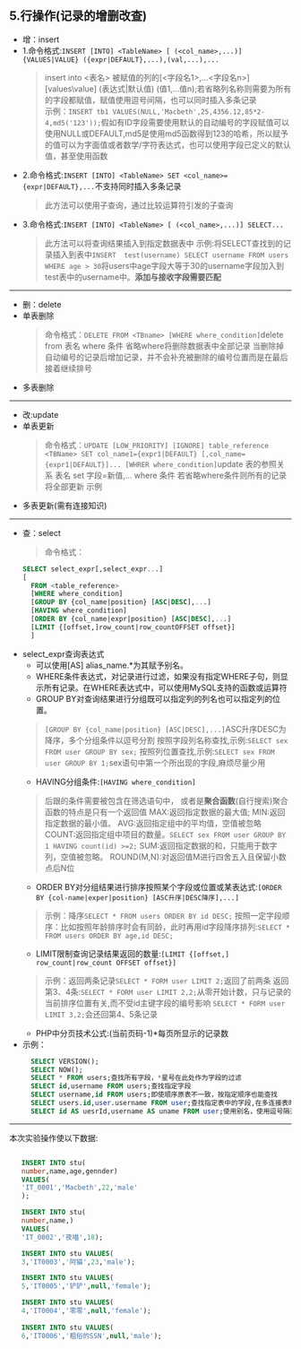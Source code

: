 ## 5.行操作(记录的增删改查)

* 增：insert
* 1.命令格式:`INSERT [INTO] <TableName> [ (<col_name>,...)] {VALUES|VALUE} ({expr|DEFAULT},...),(val,...),...`   
  > insert into <表名> 被赋值的列的[<字段名1>,...<字段名n>] [values\value] \(表达式|默认值) (值1,...值n);若省略列名称则需要为所有的字段都赋值，赋值使用逗号间隔，也可以同时插入多条记录  
  > 示例：`INSERT tb1 VALUES(NULL,'Macbeth',25,4356.12,85*2-4,md5('123'));`假如有ID字段需要使用默认的自动编号的字段赋值可以使用NULL或DEFAULT,md5是使用md5函数得到123的哈希，所以赋予的值可以为字面值或者数学/字符表达式，也可以使用字段已定义的默认值，甚至使用函数
* 2.命令格式:`INSERT [INTO] <TableName> SET <col_name>={expr|DEFAULT},...`不支持同时插入多条记录
  > 此方法可以使用子查询，通过比较运算符引发的子查询
* 3.命令格式:`INSERT [INTO] <TableName> [ (<col_name>,...)] SELECT...`
  > 此方法可以将查询结果插入到指定数据表中
  > 示例:将SELECT查找到的记录插入到表中`INSERT  test(username) SELECT username FROM users WHERE age > 30`将users中age字段大等于30的username字段加入到test表中的username中。**添加与接收字段需要匹配**

----

* 删：delete
* 单表删除
  >命令格式：`DELETE FROM <TBname> [WHERE where_condition]`delete from 表名 where 条件 省略where将删除数据表中全部记录
  > 当删除掉自动编号的记录后增加记录，并不会补充被删除的编号位置而是在最后接着继续排号
* 多表删除

----

* 改:update
* 单表更新
  > 命令格式：`UPDATE [LOW_PRIORITY] [IGNORE] table_reference <TBName> SET col_name1={expr1|DEFAULT} [,col_name={expr1|DEFAULT}]... [WHRER where_condition]`update 表的参照关系 表名 set 字段=新值,… where 条件 若省略where条件则所有的记录将全部更新
  > 示例
* 多表更新(需有连接知识)

----

* 查：select
  >命令格式：
  ```sql
  SELECT select_expr[,select_expr...]
  [
    FROM <table_reference>
    [WHERE where_condition]
    [GROUP BY {col_name|position} [ASC|DESC],...]
    [HAVING where_condition]
    [ORDER BY {col_name|expr|position} [ASC|DESC],...]
    [LIMIT {[offset,]row_count|row_countOFFSET offset}]
    ]
  ```
* select_expr查询表达式
  * 可以使用[AS] alias_name.*为其赋予别名。
  * WHERE条件表达式，对记录进行过滤，如果没有指定WHERE子句，则显示所有记录。在WHERE表达式中，可以使用MySQL支持的函数或运算符
  * GROUP BY对查询结果进行分组既可以指定列的列名也可以指定列的位置。
  > `[GROUP BY {col_name|position} [ASC|DESC],...]`ASC升序DESC为降序，多个分组条件以逗号分割
  > 按照字段列名称查找,示例:`SELECT sex FROM user GROUP BY sex;`
  > 按照列位置查找,示例:`SELECT sex FROM user GROUP BY 1;`sex语句中第一个所出现的字段,麻烦尽量少用
  * HAVING分组条件:`[HAVING where_condition]`
  > 后跟的条件需要被包含在筛选语句中，
  > 或者是**聚合函数**(自行搜索)聚合函数的特点是只有一个返回值
    > MAX:返回指定数据的最大值;
    > MIN:返回指定数据的最小值。
    > AVG:返回指定组中的平均值，空值被忽略
    > COUNT:返回指定组中项目的数量。`SELECT sex FROM user GROUP BY 1 HAVING count(id) >=2;`
    > SUM:返回指定数据的和，只能用于数字列，空值被忽略。
    > ROUND(M,N):对返回值M进行四舍五入且保留小数点后N位
  * ORDER BY对分组结果进行排序按照某个字段或位置或某表达式:`[ORDER BY {col-name|exper|position} [ASC升序|DESC降序],...]`
  > 示例：降序`SELECT * FROM users ORDER BY id DESC;`
  > 按照一定字段顺序：比如按照年龄排序时会有同龄，此时再用id字段降序排列:`SELECT * FROM users ORDER BY age,id DESC;`
  * LIMIT限制查询记录结果返回的数量:`[LIMIT {[offset,] row_count|row_count OFFSET offset}]`
  > 示例：返回两条记录`SELECT * FORM user LIMIT 2;`返回了前两条
  > 返回第3、4条:`SELECT * FORM user LIMIT 2,2;`从零开始计数，只与记录的当前排序位置有关,而不受id主键字段的编号影响
  > `SELECT * FORM user LIMIT 3,2;`会还回第4、5条记录
  * PHP中分页技术公式:(当前页码-1)*每页所显示的记录数
* 示例：
  ```sql
    SELECT VERSION();
    SELECT NOW();
    SELECT * FROM users;查找所有字段，*星号在此处作为字段的过滤
    SELECT id,username FROM users;查找指定字段
    SELECT username,id FROM users;即使顺序原表不一致，按指定顺序也能查找
    SELECT users.id,user.username FROM user;查找指定表中的字段,在多连接表时利于整理
    SELECT id AS uesrId,username AS uname FROM user;使用别名，使用逗号隔开字段
  ```
----
本次实验操作使以下数据:  
  ```sql

     INSERT INTO stu(
     number,name,age,gennder)
     VALUES(
     'IT_0001','Macbeth',22,'male'
     );

     INSERT INTO stu(
     number,name,)
     VALUES(
     'IT_0002','夜喵',18);

     INSERT INTO stu VALUES(
     3,'IT0003','阿猫',23,'male');

     INSERT INTO stu VALUES(
     5,'IT0005','铲铲',null,'female');

     INSERT INTO stu VALUES(
     4,'IT0004','零零',null,'female');
     
     INSERT INTO stu VALUES(
     6,'IT0006','粗俗的SSN',null,'male');

  ```